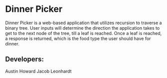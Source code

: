 # Dinner Picker

Dinner Picker is a web-based application that utilizes recursion to traverse a
binary tree. User inputs will determine the direction the application takes to get
to the next node of the tree, till a leaf is reached. Once a leaf is reached, a
response is returned, which is the food type the user should have for dinner.

## Developers:
Austin Howard
Jacob Leonhardt
